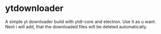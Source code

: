 # ytdownloader
A simple yt downloader build with ytdl-core and electron.
Use it as u want.
Next i will add, that the downloaded files will be deleted automatically.
